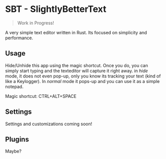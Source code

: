 # SBT - SlightlyBetterText
> Work in Progress!

A very simple text editor written in Rust. Its focused on simplicity and performance.

## Usage
Hide/Unhide this app using the magic shortcut. Once you do, you can simply start typing and the texteditor will capture it right away.
in _hide_ mode, it does not even pop-up, only you know its tracking your text (kind of like a Keylogger). In _normal_ mode it pops-up and you can use it as a simple notepad.

Magic shortcut: CTRL+ALT+SPACE

## Settings
Settings and customizations coming soon!

## Plugins
Maybe?
